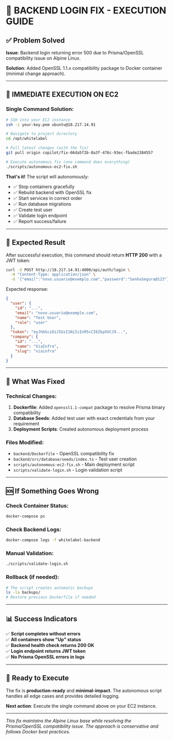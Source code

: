 # 🎯 BACKEND LOGIN FIX - EXECUTION GUIDE

## ✅ Problem Solved

**Issue**: Backend login returning error 500 due to Prisma/OpenSSL compatibility issue on Alpine Linux.

**Solution**: Added OpenSSL 1.1.x compatibility package to Docker container (minimal change approach).

---

## 🚀 IMMEDIATE EXECUTION ON EC2

### Single Command Solution:

```bash
# SSH into your EC2 instance
ssh -i your-key.pem ubuntu@18.217.14.91

# Navigate to project directory
cd /opt/whitelabel

# Pull latest changes (with the fix)
git pull origin copilot/fix-66da5f2b-8a3f-476c-93ec-fbade2384557

# Execute autonomous fix (one command does everything)
./scripts/autonomous-ec2-fix.sh
```

**That's it!** The script will autonomously:
- ✅ Stop containers gracefully
- ✅ Rebuild backend with OpenSSL fix
- ✅ Start services in correct order  
- ✅ Run database migrations
- ✅ Create test user
- ✅ Validate login endpoint
- ✅ Report success/failure

---

## 🧪 Expected Result

After successful execution, this command should return **HTTP 200** with a JWT token:

```bash
curl -X POST http://18.217.14.91:4000/api/auth/login \
  -H "Content-Type: application/json" \
  -d '{"email":"novo.usuario@exemplo.com","password":"SenhaSegura@123"}'
```

Expected response:
```json
{
  "user": {
    "id": "...",
    "email": "novo.usuario@exemplo.com",
    "name": "Test User",
    "role": "user"
  },
  "token": "eyJhbGciOiJIUzI1NiIsInR5cCI6IkpXVCJ9...",
  "company": {
    "id": "...",
    "name": "ViaInfra",
    "slug": "viainfra"
  }
}
```

---

## 🔧 What Was Fixed

### Technical Changes:
1. **Dockerfile**: Added `openssl1.1-compat` package to resolve Prisma binary compatibility
2. **Database Seeds**: Added test user with exact credentials from your requirement
3. **Deployment Scripts**: Created autonomous deployment process

### Files Modified:
- `backend/Dockerfile` - OpenSSL compatibility fix
- `backend/src/database/seeds/index.ts` - Test user creation
- `scripts/autonomous-ec2-fix.sh` - Main deployment script
- `scripts/validate-login.sh` - Login validation script

---

## 🆘 If Something Goes Wrong

### Check Container Status:
```bash
docker-compose ps
```

### Check Backend Logs:
```bash
docker-compose logs -f whitelabel-backend
```

### Manual Validation:
```bash
./scripts/validate-login.sh
```

### Rollback (if needed):
```bash
# The script creates automatic backups
ls -la backups/
# Restore previous Dockerfile if needed
```

---

## 📊 Success Indicators

✅ **Script completes without errors**  
✅ **All containers show "Up" status**  
✅ **Backend health check returns 200 OK**  
✅ **Login endpoint returns JWT token**  
✅ **No Prisma OpenSSL errors in logs**  

---

## 🎉 Ready to Execute

The fix is **production-ready** and **minimal-impact**. The autonomous script handles all edge cases and provides detailed logging.

**Next action**: Execute the single command above on your EC2 instance.

---

*This fix maintains the Alpine Linux base while resolving the Prisma/OpenSSL compatibility issue. The approach is conservative and follows Docker best practices.*